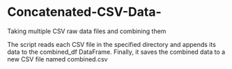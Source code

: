 # Concatenated-CSV-Data-
Taking multiple CSV raw data files and combining them

The script reads each CSV file in the specified directory and appends its data to the combined_df DataFrame.
Finally, it saves the combined data to a new CSV file named combined.csv
